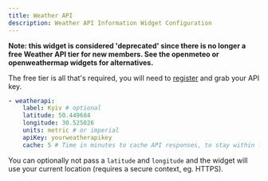 ```yaml
---
title: Weather API
description: Weather API Information Widget Configuration
---
```


**Note: this widget is considered 'deprecated' since there is no longer a free Weather API tier for new members. See the openmeteo or openweathermap widgets for alternatives.**

The free tier is all that's required, you will need to [register](https://www.weatherapi.com/signup.aspx) and grab your API key.

```yaml
- weatherapi:
    label: Kyiv # optional
    latitude: 50.449684
    longitude: 30.525026
    units: metric # or imperial
    apiKey: yourweatherapikey
    cache: 5 # Time in minutes to cache API responses, to stay within limits
```

You can optionally not pass a `latitude` and `longitude` and the widget will use your current location (requires a secure context, eg. HTTPS).
